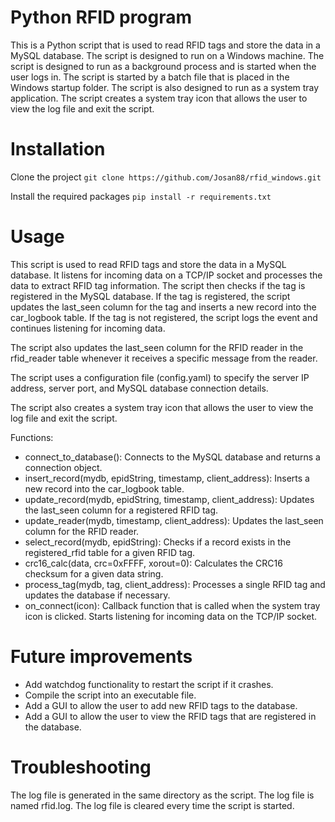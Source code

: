 # Python RFID program
This is a Python script that is used to read RFID tags and store the data in a MySQL database. The script is designed to run on a Windows machine. The script is designed to run as a background process and is started when the user logs in. The script is started by a batch file that is placed in the Windows startup folder. The script is also designed to run as a system tray application. The script creates a system tray icon that allows the user to view the log file and exit the script.

# Installation
Clone the project
```git clone https://github.com/Josan88/rfid_windows.git```

Install the required packages
```pip install -r requirements.txt```

# Usage
This script is used to read RFID tags and store the data in a MySQL database. It listens for incoming data on a TCP/IP socket and processes the data to extract RFID tag information. The script then checks if the tag is registered in the MySQL database. If the tag is registered, the script updates the last_seen column for the tag and inserts a new record into the car_logbook table. If the tag is not registered, the script logs the event and continues listening for incoming data.

The script also updates the last_seen column for the RFID reader in the rfid_reader table whenever it receives a specific message from the reader.

The script uses a configuration file (config.yaml) to specify the server IP address, server port, and MySQL database connection details.

The script also creates a system tray icon that allows the user to view the log file and exit the script.

Functions:
- connect_to_database(): Connects to the MySQL database and returns a connection object.
- insert_record(mydb, epidString, timestamp, client_address): Inserts a new record into the car_logbook table.
- update_record(mydb, epidString, timestamp, client_address): Updates the last_seen column for a registered RFID tag.
- update_reader(mydb, timestamp, client_address): Updates the last_seen column for the RFID reader.
- select_record(mydb, epidString): Checks if a record exists in the registered_rfid table for a given RFID tag.
- crc16_calc(data, crc=0xFFFF, xorout=0): Calculates the CRC16 checksum for a given data string.
- process_tag(mydb, tag, client_address): Processes a single RFID tag and updates the database if necessary.
- on_connect(icon): Callback function that is called when the system tray icon is clicked. Starts listening for incoming data on the TCP/IP socket.

# Future improvements
- Add watchdog functionality to restart the script if it crashes.
- Compile the script into an executable file.
- Add a GUI to allow the user to add new RFID tags to the database.
- Add a GUI to allow the user to view the RFID tags that are registered in the database.


# Troubleshooting
The log file is generated in the same directory as the script. The log file is named rfid.log. The log file is cleared every time the script is started.